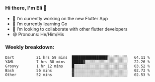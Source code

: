 ### Hi there, I'm Eli 👋
- 🔭 I’m currently working on the new Flutter App
- 🌱 I’m currently learning Go
- 🦄 I’m looking to collaborate with other flutter developers
- 😄 Pronouns: He/Him/His

### Weekly breakdown:
<!--START_SECTION:waka-->

```text
Dart          21 hrs 59 mins  ████████████████░░░░░░░░░   64.11 %
YAML          7 hrs 38 mins   █████▓░░░░░░░░░░░░░░░░░░░   22.26 %
Groovy        1 hr 12 mins    █░░░░░░░░░░░░░░░░░░░░░░░░   03.52 %
Bash          56 mins         ▓░░░░░░░░░░░░░░░░░░░░░░░░   02.73 %
Other         52 mins         ▓░░░░░░░░░░░░░░░░░░░░░░░░   02.53 %
```

<!--END_SECTION:waka-->
